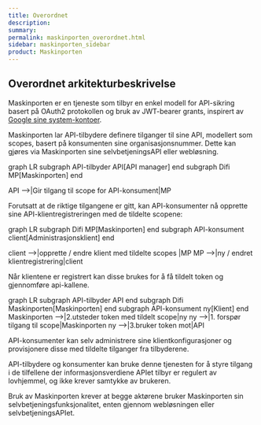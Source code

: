```yaml
---
title: Overordnet
description:
summary:
permalink: maskinporten_overordnet.html
sidebar: maskinporten_sidebar
product: Maskinporten
---
```


## Overordnet arkitekturbeskrivelse

Maskinporten er en tjeneste som tilbyr en enkel modell for API-sikring basert på OAuth2 protokollen og bruk av JWT-bearer grants, inspirert av [Google sine system-kontoer](https://developers.google.com/identity/protocols/OAuth2ServiceAccount).

Maskinporten lar API-tilbydere definere tilganger til sine API, modellert som scopes, basert på konsumenten sine organisasjonsnummer.
Dette kan gjøres via Maskinporten sine selvbetjeningsAPI eller webløsning.

<div class="mermaid">
graph LR
  subgraph API-tilbyder
    API[API manager]
  end
  subgraph Difi
    MP[Maskinporten]
  end

  API -->|Gir tilgang til scope for API-konsument|MP

</div>

Forutsatt at de riktige tilgangene er gitt, kan API-konsumenter nå opprette sine API-klientregistreringen med de tildelte scopene:

<div class="mermaid">
graph LR
subgraph Difi
  MP[Maskinporten]
end
  subgraph API-konsument
    client[Administrasjonsklient]
  end

  client -->|opprette / endre klient med tildelte scopes |MP
  MP -->|ny / endret klientregistrering|client


</div>

Når klientene er registrert kan disse brukes for å få tildelt token og gjennomføre api-kallene.

<div class="mermaid">
graph LR
  subgraph API-tilbyder
    API
  end
  subgraph Difi
    Maskinporten[Maskinporten]
  end
  subgraph API-konsument
     ny[Klient]
  end
  Maskinporten -->|2.utsteder token med tildelt scope|ny
  ny -->|1. forspør tilgang til scope|Maskinporten
  ny -->|3.bruker token mot|API
</div>

API-konsumenter kan selv administrere sine klientkonfigurasjoner og provisjonere disse med tildelte tilganger fra tilbyderene.

API-tilbydere og konsumenter kan bruke denne tjenesten for å styre tilgang i de tilfellene der informasjonsverdiene APIet tilbyr er regulert av lovhjemmel, og ikke krever samtykke av brukeren.

Bruk av Maskinporten krever at begge aktørene bruker Maskinporten sin selvbetjeningsfunksjonalitet, enten gjennom webløsningen eller selvbetjeningsAPIet.
